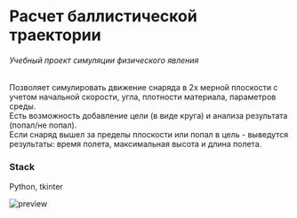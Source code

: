 # Расчет баллистической траектории

###### Учебный проект симуляции физического явления
Позволяет симулировать движение снаряда в 2х мерной плоскости с учетом начальной скорости, угла, плотности материала, параметров среды.  
Есть возможность добавление цели (в виде круга) и анализа результата (попал/не попал).  
Если снаряд вышел за пределы плоскости или попал в цель - выведутся результаты: время полета, максимальная высота и длина полета.  

### Stack
Python, tkinter

![preview]("/preview.png")
